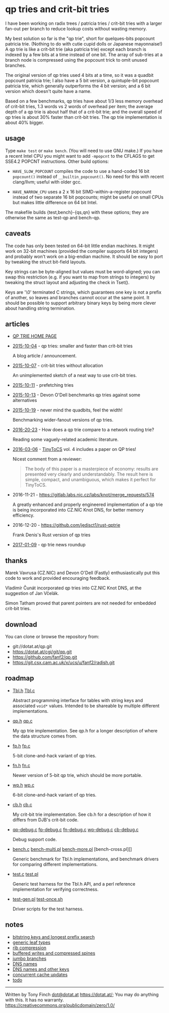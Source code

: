 qp tries and crit-bit tries
===========================

I have been working on radix trees / patricia tries / crit-bit tries
with a larger fan-out per branch to reduce lookup costs without
wasting memory.

My best solution so far is the "qp trie", short for quelques-bits
popcount patricia trie. (Nothing to do with cutie cupid dolls or
Japanese mayonnaise!) A qp trie is like a crit-bit trie (aka patricia
trie) except each branch is indexed by a few bits at a time
instead of one bit. The array of sub-tries at a branch node is
compressed using the popcount trick to omit unused branches.

The original version of qp tries used 4 bits at a time, so it was a
quadbit popcount patricia trie; I also have a 5 bit version, a
quintuple-bit popcount patricia trie, which generally outperforms the
4 bit version; and a 6 bit version which doesn't quite have a name.

Based on a few benchmarks, qp tries have about 1/3 less memory
overhead of crit-bit tries, 1.3 words vs 2 words of overhead per item;
the average depth of a qp trie is about half that of a crit-bit trie;
and the overall speed of qp tries is about 30% faster than crit-bit
tries. The qp trie implementation is about 40% bigger.


usage
-----

Type `make test` or `make bench`. (You will need to use GNU make.)
If you have a recent Intel CPU you might want to add `-mpopcnt` to
the CFLAGS to get SSE4.2 POPCNT instructions. Other build options:

* `HAVE_SLOW_POPCOUNT`
	compiles the code to use a hand-coded 16 bit `popcount()`
	instead of `__builtin_popcount()`. No need for this with
	recent clang/llvm; useful with older gcc.

* `HAVE_NARROW_CPU`
	uses a 2 x 16 bit SIMD-within-a-register popcount instead of
	two separate 16 bit popcounts; might be useful on small CPUs
	but makes little difference on 64 bit Intel.

The makefile builds {test,bench}-{qs,qn} with these options; they are
otherwise the same as test-qp and bench-qp.


caveats
-------

The code has only been tested on 64-bit little endian machines. It
might work on 32-bit machines (provided the compiler supports 64 bit
integers) and probably won't work on a big-endian machine. It should
be easy to port by tweaking the struct bit-field layouts.

Key strings can be byte-aligned but values must be word-aligned; you
can swap this restriction (e.g. if you want to map from strings to
integers) by tweaking the struct layout and adjusting the check in
Tset().

Keys are '\0' terminated C strings, which guarantees one key is not a
prefix of another, so leaves and branches cannot occur at the same
point. It should be possible to support arbitrary binary keys by being
more clever about handling string termination.


articles
--------

* [QP TRIE HOME PAGE](https://dotat.at/prog/qp)

* [2015-10-04](blog-2015-10-04.md) -
	qp tries: smaller and faster than crit-bit tries

	A blog article / announcement.

* [2015-10-07](blog-2015-10-07.md) -
	crit-bit tries without allocation

	An unimplemented sketch of a neat way to use crit-bit tries.

* [2015-10-11](blog-2015-10-11.md) -
	prefetching tries

* [2015-10-13](https://9vx.org/post/qp-tries/) -
	Devon O'Dell benchmarks qp tries against some alternatives

* [2015-10-19](blog-2015-10-19.md) -
	never mind the quadbits, feel the width!

	Benchmarking wider-fanout versions of qp tries.

* [2016-20-23](blog-2016-02-23.md) -
	How does a qp trie compare to a network routing trie?

	Reading some vaguely-related academic literature.

* [2016-03-06](tinytocs.pdf) -
	[TinyToCS](http://tinytocs.org/) vol. 4 includes a paper on QP tries!

	Nicest comment from a reviewer:

	> The body of this paper is a masterpiece of economy:
	> results are presented very clearly and understandably.
	> The result here is simple, compact, and unambiguous,
	> which makes it perfect for TinyToCS.

* 2016-11-21 -
	<https://gitlab.labs.nic.cz/labs/knot/merge_requests/574>

	A greatly enhanced and properly engineered implementation of a
	qp trie is being incorporated into CZ.NIC Knot DNS, for better
	memory efficiency.

* 2016-12-20 -
	<https://github.com/jedisct1/rust-qptrie>

	Frank Denis's Rust version of qp tries

* [2017-01-09](blog-2017-01-09.md) -
	qp trie news roundup


thanks
------

Marek Vavrusa (CZ.NIC) and Devon O'Dell (Fastly) enthusiastically put
this code to work and provided encouraging feedback.

Vladimír Čunát incorporated qp tries into CZ.NIC Knot DNS, at the
suggestion of Jan Včelák.

Simon Tatham proved that parent pointers are not needed for embedded
crit-bit tries.


download
--------

You can clone or browse the repository from:

* git://dotat.at/qp.git
* <https://dotat.at/cgi/git/qp.git>
* <https://github.com/fanf2/qp.git>
* <https://git.csx.cam.ac.uk/x/ucs/u/fanf2/radish.git>


roadmap
-------

* [Tbl.h][] [Tbl.c][]

	Abstract programming interface for tables with string keys and
	associated `void*` values. Intended to be shareable by multiple
	different implementations.

* [qp.h][] [qp.c][]

	My qp trie implementation. See qp.h for a longer description
	of where the data structure comes from.

* [fp.h][] [fp.c][]

	5-bit clone-and-hack variant of qp tries.

* [fn.h][] [fn.c][]

	Newer version of 5-bit qp trie, which should be more portable.

* [wp.h][] [wp.c][]

	6-bit clone-and-hack variant of qp tries.

* [cb.h][] [cb.c][]

	My crit-bit trie implementation. See cb.h for a description of
	how it differs from DJB's crit-bit code.

* [qp-debug.c][] [fp-debug.c][] [fn-debug.c][] [wp-debug.c][] [cb-debug.c][]

	Debug support code.

* [bench.c][] [bench-multi.pl][] [bench-more.pl][] [bench-cross.pl][]

	Generic benchmark for Tbl.h implementations, and benchmark
	drivers for comparing different implementations.

* [test.c][] [test.pl][]

	Generic test harness for the Tbl.h API, and a perl reference
	implementation for verifying correctness.

* [test-gen.pl][] [test-once.sh][]

	Driver scripts for the test harness.


[Tbl.c]:          https://github.com/fanf2/qp/blob/HEAD/Tbl.c
[Tbl.h]:          https://github.com/fanf2/qp/blob/HEAD/Tbl.h
[cb-debug.c]:     https://github.com/fanf2/qp/blob/HEAD/cb-debug.c
[cb.c]:           https://github.com/fanf2/qp/blob/HEAD/cb.c
[cb.h]:           https://github.com/fanf2/qp/blob/HEAD/cb.h
[qp-debug.c]:     https://github.com/fanf2/qp/blob/HEAD/qp-debug.c
[qp.c]:           https://github.com/fanf2/qp/blob/HEAD/qp.c
[qp.h]:           https://github.com/fanf2/qp/blob/HEAD/qp.h
[fp-debug.c]:     https://github.com/fanf2/qp/blob/HEAD/fp-debug.c
[fp.c]:           https://github.com/fanf2/qp/blob/HEAD/fp.c
[fp.h]:           https://github.com/fanf2/qp/blob/HEAD/fp.h
[fn-debug.c]:     https://github.com/fanf2/qp/blob/HEAD/fn-debug.c
[fn.c]:           https://github.com/fanf2/qp/blob/HEAD/fn.c
[fn.h]:           https://github.com/fanf2/qp/blob/HEAD/fn.h
[wp-debug.c]:     https://github.com/fanf2/qp/blob/HEAD/wp-debug.c
[wp.c]:           https://github.com/fanf2/qp/blob/HEAD/wp.c
[wp.h]:           https://github.com/fanf2/qp/blob/HEAD/wp.h
[test-gen.pl]:    https://github.com/fanf2/qp/blob/HEAD/test-gen.pl
[test-once.sh]:   https://github.com/fanf2/qp/blob/HEAD/test-once.sh
[test.c]:         https://github.com/fanf2/qp/blob/HEAD/test.c
[test.pl]:        https://github.com/fanf2/qp/blob/HEAD/test.pl
[bench-more.pl]:  https://github.com/fanf2/qp/blob/HEAD/bench-multi.pl
[bench-multi.pl]: https://github.com/fanf2/qp/blob/HEAD/bench-multi.pl
[bench.c]:        https://github.com/fanf2/qp/blob/HEAD/bench.c


notes
-----

* [bitstring keys and longest prefix search](notes-bitstrings-prefixes.md)
* [generic leaf types](notes-generic-leaves.md)
* [rib compression](notes-rib-compression.md)
* [buffered writes and compressed spines](notes-write-buffer.md)
* [jumbo branches](notes-jumbo.md)
* [DNS names](notes-dns.md)
* [DNS names and other keys](notes-dns2.md)
* [concurrent cache updates](notes-concurrency.md)
* [todo](notes-todo.md)

---------------------------------------------------------------------------

Written by Tony Finch <dot@dotat.at> <https://dotat.at/>;
You may do anything with this. It has no warranty.
<https://creativecommons.org/publicdomain/zero/1.0/>
